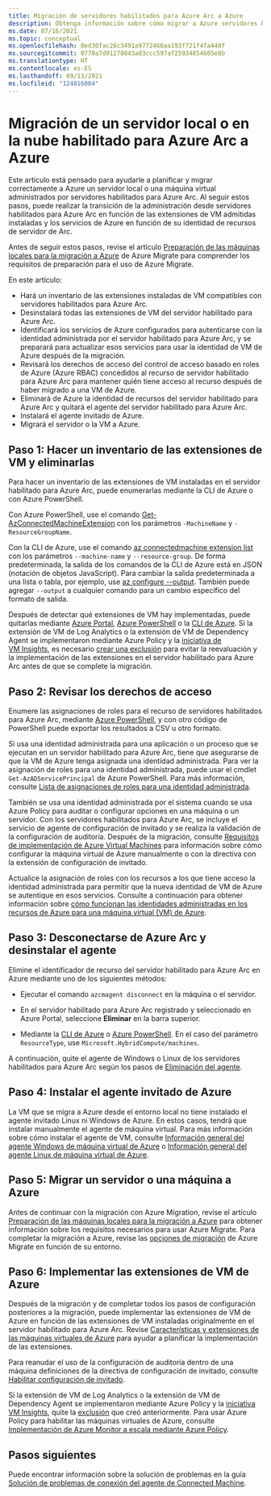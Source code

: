 ```yaml
---
title: Migración de servidores habilitados para Azure Arc a Azure
description: Obtenga información sobre cómo migrar a Azure servidores habilitados para Azure Arc que se ejecutan en el entorno local u otro entorno en la nube.
ms.date: 07/16/2021
ms.topic: conceptual
ms.openlocfilehash: 0ed30fac28c3491a9772466aa193f721f4fa440f
ms.sourcegitcommit: 0770a7d91278043a83ccc597af25934854605e8b
ms.translationtype: HT
ms.contentlocale: es-ES
ms.lasthandoff: 09/13/2021
ms.locfileid: "124816004"
---
```

# <a name="migrate-your-on-premises-or-other-cloud-azure-arc-enabled-server-to-azure"></a>Migración de un servidor local o en la nube habilitado para Azure Arc a Azure

Este artículo está pensado para ayudarle a planificar y migrar correctamente a Azure un servidor local o una máquina virtual administrados por servidores habilitados para Azure Arc. Al seguir estos pasos, puede realizar la transición de la administración desde servidores habilitados para Azure Arc en función de las extensiones de VM admitidas instaladas y los servicios de Azure en función de su identidad de recursos de servidor de Arc.

Antes de seguir estos pasos, revise el artículo [Preparación de las máquinas locales para la migración a Azure](../../migrate/prepare-for-migration.md) de Azure Migrate para comprender los requisitos de preparación para el uso de Azure Migrate.

En este artículo:

* Hará un inventario de las extensiones instaladas de VM compatibles con servidores habilitados para Azure Arc.
* Desinstalará todas las extensiones de VM del servidor habilitado para Azure Arc.
* Identificará los servicios de Azure configurados para autenticarse con la identidad administrada por el servidor habilitado para Azure Arc, y se preparará para actualizar esos servicios para usar la identidad de VM de Azure después de la migración.
* Revisará los derechos de acceso del control de acceso basado en roles de Azure (Azure RBAC) concedidos al recurso de servidor habilitado para Azure Arc para mantener quién tiene acceso al recurso después de haber migrado a una VM de Azure. 
* Eliminará de Azure la identidad de recursos del servidor habilitado para Azure Arc y quitará el agente del servidor habilitado para Azure Arc.
* Instalará el agente invitado de Azure.
* Migrará el servidor o la VM a Azure.

## <a name="step-1-inventory-and-remove-vm-extensions"></a>Paso 1: Hacer un inventario de las extensiones de VM y eliminarlas

Para hacer un inventario de las extensiones de VM instaladas en el servidor habilitado para Azure Arc, puede enumerarlas mediante la CLI de Azure o con Azure PowerShell.

Con Azure PowerShell, use el comando [Get-AzConnectedMachineExtension](/powershell/module/az.connectedmachine/get-azconnectedmachineextension) con los parámetros `-MachineName` y `-ResourceGroupName`.

Con la CLI de Azure, use el comando [az connectedmachine extension list](/cli/azure/ext/connectedmachine/connectedmachine/extension#ext_connectedmachine_az_connectedmachine_extension_list) con los parámetros `--machine-name` y `--resource-group`. De forma predeterminada, la salida de los comandos de la CLI de Azure está en JSON (notación de objetos JavaScript). Para cambiar la salida predeterminada a una lista o tabla, por ejemplo, use [az configure --output](/cli/azure/reference-index). También puede agregar `--output` a cualquier comando para un cambio específico del formato de salida.

Después de detectar qué extensiones de VM hay implementadas, puede quitarlas mediante [Azure Portal](manage-vm-extensions-portal.md), [Azure PowerShell](manage-vm-extensions-powershell.md) o la [CLI de Azure](manage-vm-extensions-cli.md). Si la extensión de VM de Log Analytics o la extensión de VM de Dependency Agent se implementaron mediante Azure Policy y la [iniciativa de VM Insights](../../azure-monitor/vm/vminsights-enable-policy.md), es necesario [crear una exclusión](../../governance/policy/tutorials/create-and-manage.md#remove-a-non-compliant-or-denied-resource-from-the-scope-with-an-exclusion) para evitar la reevaluación y la implementación de las extensiones en el servidor habilitado para Azure Arc antes de que se complete la migración.

## <a name="step-2-review-access-rights"></a>Paso 2: Revisar los derechos de acceso 

Enumere las asignaciones de roles para el recurso de servidores habilitados para Azure Arc, mediante [Azure PowerShell](../../role-based-access-control/role-assignments-list-powershell.md#list-role-assignments-for-a-resource), y con otro código de PowerShell puede exportar los resultados a CSV u otro formato. 

Si usa una identidad administrada para una aplicación o un proceso que se ejecutan en un servidor habilitado para Azure Arc, tiene que asegurarse de que la VM de Azure tenga asignada una identidad administrada. Para ver la asignación de roles para una identidad administrada, puede usar el cmdlet `Get-AzADServicePrincipal` de Azure PowerShell. Para más información, consulte [Lista de asignaciones de roles para una identidad administrada](../../role-based-access-control/role-assignments-list-powershell.md#list-role-assignments-for-a-managed-identity). 

También se usa una identidad administrada por el sistema cuando se usa Azure Policy para auditar o configurar opciones en una máquina o un servidor. Con los servidores habilitados para Azure Arc, se incluye el servicio de agente de configuración de invitado y se realiza la validación de la configuración de auditoría. Después de la migración, consulte [Requisitos de implementación de Azure Virtual Machines](../../governance/policy/concepts/guest-configuration.md#deploy-requirements-for-azure-virtual-machines) para información sobre cómo configurar la máquina virtual de Azure manualmente o con la directiva con la extensión de configuración de invitado.

Actualice la asignación de roles con los recursos a los que tiene acceso la identidad administrada para permitir que la nueva identidad de VM de Azure se autentique en esos servicios. Consulte a continuación para obtener información sobre [cómo funcionan las identidades administradas en los recursos de Azure para una máquina virtual (VM) de Azure](../../active-directory/managed-identities-azure-resources/how-managed-identities-work-vm.md).

## <a name="step-3-disconnect-from-azure-arc-and-uninstall-agent"></a>Paso 3: Desconectarse de Azure Arc y desinstalar el agente

Elimine el identificador de recurso del servidor habilitado para Azure Arc en Azure mediante uno de los siguientes métodos:

   * Ejecutar el comando `azcmagent disconnect` en la máquina o el servidor.

   * En el servidor habilitado para Azure Arc registrado y seleccionado en Azure Portal, seleccione **Eliminar** en la barra superior.

   * Mediante la [CLI de Azure](../../azure-resource-manager/management/delete-resource-group.md?tabs=azure-cli#delete-resource) o [Azure PowerShell](../../azure-resource-manager/management/delete-resource-group.md?tabs=azure-powershell#delete-resource). En el caso del parámetro `ResourceType`, use `Microsoft.HybridCompute/machines`.

A continuación, quite el agente de Windows o Linux de los servidores habilitados para Azure Arc según los pasos de [Eliminación del agente](manage-agent.md#remove-the-agent).

## <a name="step-4-install-the-azure-guest-agent"></a>Paso 4: Instalar el agente invitado de Azure

La VM que se migra a Azure desde el entorno local no tiene instalado el agente invitado Linux ni Windows de Azure. En estos casos, tendrá que instalar manualmente el agente de máquina virtual. Para más información sobre cómo instalar el agente de VM, consulte [Información general del agente Windows de máquina virtual de Azure](../../virtual-machines/extensions/agent-windows.md) o [Información general del agente Linux de máquina virtual de Azure](../../virtual-machines/extensions/agent-linux.md).

## <a name="step-5-migrate-server-or-machine-to-azure"></a>Paso 5: Migrar un servidor o una máquina a Azure

Antes de continuar con la migración con Azure Migration, revise el artículo [Preparación de las máquinas locales para la migración a Azure](../../migrate/prepare-for-migration.md) para obtener información sobre los requisitos necesarios para usar Azure Migrate. Para completar la migración a Azure, revise las [opciones de migración](../../migrate/prepare-for-migration.md#next-steps) de Azure Migrate en función de su entorno.

## <a name="step-6-deploy-azure-vm-extensions"></a>Paso 6: Implementar las extensiones de VM de Azure

Después de la migración y de completar todos los pasos de configuración posteriores a la migración, puede implementar las extensiones de VM de Azure en función de las extensiones de VM instaladas originalmente en el servidor habilitado para Azure Arc. Revise [Características y extensiones de las máquinas virtuales de Azure](../../virtual-machines/extensions/overview.md) para ayudar a planificar la implementación de las extensiones. 

Para reanudar el uso de la configuración de auditoría dentro de una máquina definiciones de la directiva de configuración de invitado, consulte [Habilitar configuración de invitado](../../governance/policy/concepts/guest-configuration.md#enable-guest-configuration).

Si la extensión de VM de Log Analytics o la extensión de VM de Dependency Agent se implementaron mediante Azure Policy y la [iniciativa VM Insights](../../azure-monitor/vm/vminsights-enable-policy.md), quite la [exclusión](../../governance/policy/tutorials/create-and-manage.md#remove-a-non-compliant-or-denied-resource-from-the-scope-with-an-exclusion) que creó anteriormente. Para usar Azure Policy para habilitar las máquinas virtuales de Azure, consulte [Implementación de Azure Monitor a escala mediante Azure Policy](../../azure-monitor/deploy-scale.md#vm-insights). 

## <a name="next-steps"></a>Pasos siguientes

Puede encontrar información sobre la solución de problemas en la guía [Solución de problemas de conexión del agente de Connected Machine](troubleshoot-agent-onboard.md).
